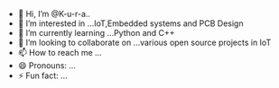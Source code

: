 - 👋 Hi, I’m @K-u-r-a..
- 👀 I’m interested in ...IoT,Embedded systems and PCB Design
- 🌱 I’m currently learning ...Python and C++
- 💞️ I’m looking to collaborate on ...various open source projects in IoT
- 📫 How to reach me ...
- 😄 Pronouns: ...
- ⚡ Fun fact: ...

<!---
K-u-r-a/K-u-r-a is a ✨ special ✨ repository because its `README.md` (this file) appears on your GitHub profile.
You can click the Preview link to take a look at your changes.
--->
